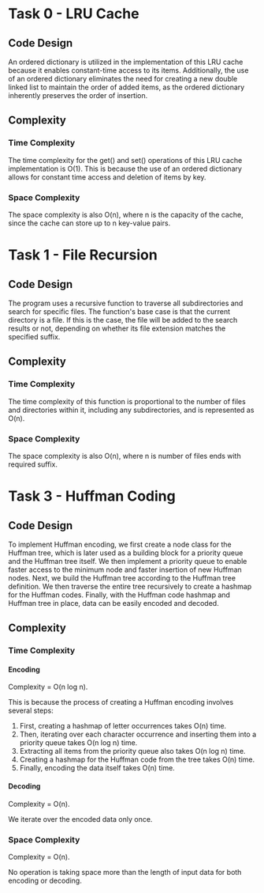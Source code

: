 # Task 0 - LRU Cache

## Code Design

An ordered dictionary is utilized in the implementation of this LRU cache because it enables constant-time access to its items. Additionally, the use of an ordered dictionary eliminates the need for creating a new double linked list to maintain the order of added items, as the ordered dictionary inherently preserves the order of insertion.

## Complexity

### Time Complexity

The time complexity for the get() and set() operations of this LRU cache implementation is O(1). This is because the use of an ordered dictionary allows for constant time access and deletion of items by key.

### Space Complexity

The space complexity is also O(n), where n is the capacity of the cache, since the cache can store up to n key-value pairs.

# Task 1 - File Recursion

## Code Design

The program uses a recursive function to traverse all subdirectories and search for specific files. The function's base case is that the current directory is a file. If this is the case, the file will be added to the search results or not, depending on whether its file extension matches the specified suffix.

## Complexity

### Time Complexity

The time complexity of this function is proportional to the number of files and directories within it, including any subdirectories, and is represented as O(n).

### Space Complexity

The space complexity is also O(n), where n is number of files ends with required suffix.


# Task 3 - Huffman Coding

## Code Design

To implement Huffman encoding, we first create a node class for the Huffman tree, which is later used as a building block for a priority queue and the Huffman tree itself. We then implement a priority queue to enable faster access to the minimum node and faster insertion of new Huffman nodes. Next, we build the Huffman tree according to the Huffman tree definition. We then traverse the entire tree recursively to create a hashmap for the Huffman codes. Finally, with the Huffman code hashmap and Huffman tree in place, data can be easily encoded and decoded.

## Complexity

### Time Complexity

#### Encoding

Complexity = O(n log n).

This is because the process of creating a Huffman encoding involves several steps:

1. First, creating a hashmap of letter occurrences takes O(n) time.
2. Then, iterating over each character occurrence and inserting them into a priority queue takes O(n log n) time.
3. Extracting all items from the priority queue also takes O(n log n) time.
4. Creating a hashmap for the Huffman code from the tree takes O(n) time.
5. Finally, encoding the data itself takes O(n) time.

#### Decoding

Complexity = O(n).

We iterate over the encoded data only once.

### Space Complexity

Complexity = O(n).

No operation is taking space more than the length of input data for both encoding or decoding.